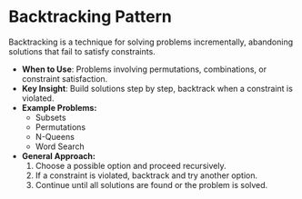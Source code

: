 # Backtracking Pattern

Backtracking is a technique for solving problems incrementally, abandoning solutions that fail to satisfy constraints.

- **When to Use**: Problems involving permutations, combinations, or constraint satisfaction.
- **Key Insight**: Build solutions step by step, backtrack when a constraint is violated.
- **Example Problems:**
  - Subsets
  - Permutations
  - N-Queens
  - Word Search
- **General Approach:**
  1. Choose a possible option and proceed recursively.
  2. If a constraint is violated, backtrack and try another option.
  3. Continue until all solutions are found or the problem is solved.

